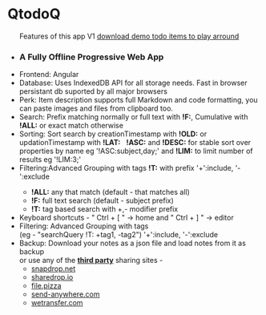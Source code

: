 # QtodoQ

<div class="h-full scroll-auto overflow-scroll justify-center">
    <div class="w-full flex flex-col justify-center">
        <div class="mb-8">
            <span class="block text-center text-4xl font-semibold text-emerald-600">
                <ul class="text-lg text-left mt-6 p-6 rounded-4xl shadow-md w-fit mx-auto">
                    <div class="text-center text-xl font-semibold mb-4">Features of this app V1 <a href="https://manishelf-qtodo.vercel.app/demo" title="demo">download demo todo items to play arround</a></div>
                    <li><h3 class="inline">A Fully Offline Progressive Web App</h3></li>
                    <li><span>Frontend:</span> Angular</li>
                    <li><span>Database:</span> Uses IndexedDB API for all storage needs. Fast in browser persistant db suported by all major browsers</li>
                    <li><span>Perk:</span> Item description supports full Markdown and code formatting, you can paste images and files from clipboard too.</li>
                    <li><span>Search:</span> Prefix matching normally or full text with <strong>!F:</strong>, Cumulative with <strong>!ALL:</strong> or exact match otherwise</li>
                    <li><span>Sorting:</span> Sort search by creationTimestamp with <strong>!OLD:</strong> or updationTimestamp with <strong>!LAT:</strong>
                        &nbsp;
                         <strong>!ASC:</strong> and <strong>!DESC:</strong> for stable sort over properties by name eg '!ASC:subject,day;' and <strong>!LIM:</strong> to limit number of results eg '!LIM:3;'</li>
                    <li><span>Filtering:</span>Advanced Grouping with tags <strong>!T:</strong> with prefix '+':include, '-':exclude</li>
                    <ul class="rounded-1xl shadow-md">
                            <li><strong>!ALL:</strong> any that match (default - that matches all)</li>
                            <li><strong>!F:</strong> full text search (default - subject prefix)</li>
                            <li><strong>!T:</strong> tag based search with +,- modifier prefix</li>
                    </ul>
                    <li><span>Keyboard shortcuts</span> - " Ctrl + [ " -> home and " Ctrl + ] "  -> editor</li>
                    <li><span>Filtering:</span> Advanced Grouping with tags<br> (eg - "searchQuery !T: +tag1, -tag2") '+':include, '-':exclude</li>
					<li><span>Backup:</span> Download your notes as a json file and load notes from it as backup
                    <br> or use any of the <b><u>third party</u></b> sharing sites - 
                    <ul>
                        <li><a href="https://snapdrop.net">snapdrop.net</a></li>
                        <li><a href="https://sharedrop.io">sharedrop.io</a></li>
                        <li><a href="https://file.pizza">file.pizza</a></li>
                        <li><a href="https://send-anywhere.com">send-anywhere.com</a></li>
                        <li><a href="https://wetransfer.com">wetransfer.com</a></li>
                    </ul>
                    </li>
                </ul>
            </span>
        </div>
    </div>
</div>    
